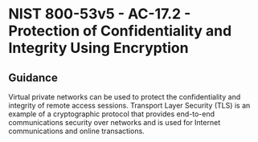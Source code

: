 # NIST 800-53v5 - AC-17.2 - Protection of Confidentiality and Integrity Using Encryption
## Guidance
Virtual private networks can be used to protect the confidentiality and integrity of remote access sessions. Transport Layer Security (TLS) is an example of a cryptographic protocol that provides end-to-end communications security over networks and is used for Internet communications and online transactions.